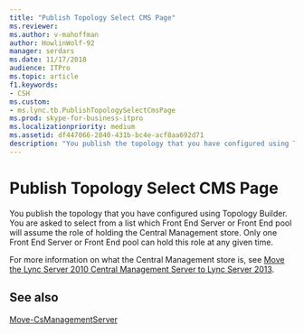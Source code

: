 ```yaml
---
title: "Publish Topology Select CMS Page"
ms.reviewer: 
ms.author: v-mahoffman
author: HowlinWolf-92
manager: serdars
ms.date: 11/17/2018
audience: ITPro
ms.topic: article
f1.keywords:
- CSH
ms.custom:
- ms.lync.tb.PublishTopologySelectCmsPage
ms.prod: skype-for-business-itpro
ms.localizationpriority: medium
ms.assetid: df447066-2840-431b-bc4e-acf8aa692d71
description: "You publish the topology that you have configured using Topology Builder. You are asked to select from a list which Front End Server or Front End pool will assume the role of holding the Central Management store. Only one Front End Server or Front End pool can hold this role at any given time."
---
```


# Publish Topology Select CMS Page

You publish the topology that you have configured using Topology Builder. You are asked to select from a list which Front End Server or Front End pool will assume the role of holding the Central Management store. Only one Front End Server or Front End pool can hold this role at any given time.

For more information on what the Central Management store is, see [Move the Lync Server 2010 Central Management Server to Lync Server 2013](/previous-versions/office/lync-server-2013/move-the-lync-server-2010-central-management-server-to-lync-server-2013).

## See also

[Move-CsManagementServer](/powershell/module/skype/move-csmanagementserver?view=skype-ps)